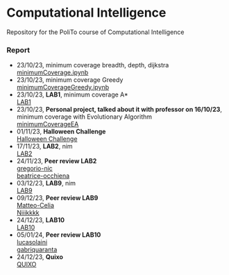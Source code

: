 # Computational Intelligence
Repository for the PoliTo course of Computational Intelligence
### Report
- 23/10/23, minimum coverage breadth, depth, dijkstra <br>
    [minimumCoverage.ipynb](https://github.com/dimi-it/computational-intelligence/blob/main/minimumCoverage.ipynb)
- 23/10/23, minimum coverage Greedy <br>
    [minimumCoverageGreedy.ipynb](https://github.com/dimi-it/computational-intelligence/blob/main/minimumCoverageGreedy.ipynb)
- 23/10/23, **LAB1**, minimum coverage A* <br>
    [LAB1](https://github.com/dimi-it/computational-intelligence/blob/main/minimumCoverageAStar.ipynb)
- 23/10/23, **Personal project, talked about it with professor on 16/10/23**, minimum coverage with Evolutionary Algorithm <br>
    [minimumCoverageEA](https://github.com/dimi-it/computational-intelligence/blob/main/minimumCoverageEA.ipynb)
- 01/11/23, **Halloween Challenge** <br>
    [Halloween Challenge](https://github.com/dimi-it/computational-intelligence/blob/main/Halloween.ipynb)
- 17/11/23, **LAB2**, nim <br>
    [LAB2](https://github.com/dimi-it/computational-intelligence/tree/main/lab2)
- 24/11/23, **Peer review LAB2** <br>
    [gregorio-nic](https://github.com/gregorio-nic/computational-intelligence/issues/2) <br>
    [beatrice-occhiena](https://github.com/beatrice-occhiena/Computational_intelligence/issues/3)
- 03/12/23, **LAB9**, nim <br>
    [LAB9](https://github.com/dimi-it/computational-intelligence/tree/main/lab9)
- 09/12/23, **Peer review LAB9** <br>
    [Matteo-Celia](https://github.com/Matteo-Celia/Computational-Intelligence-2023-2024/issues/4) <br>
    [Niiikkkk](https://github.com/Niiikkkk/Computational-Intelligence/issues/2)
- 24/12/23, **LAB10**<br>
    [LAB10](https://github.com/dimi-it/computational-intelligence/tree/main/lab10)
- 05/01/24, **Peer review LAB10** <br>
    [lucasolaini](https://github.com/lucasolaini/computational-intelligence/issues/8) <br>
    [gabriquaranta](https://github.com/gabriquaranta/computational-intelligence/issues/5)
- 24/12/23, **Quixo**<br>
    [QUIXO](https://github.com/dimi-it/computational-intelligence/tree/main/quixo)
